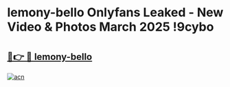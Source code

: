 # lemony-bello Onlyfans Leaked - New Video & Photos March 2025 !9cybo

# <h2><a href="https://171t5d.iuczelnia.edu.pl?title=lemony-bello&ref=9cybo">🔗👉 🔴 lemony-bello</a></h2>

[![acn](https://github.com/user-attachments/assets/0f9c940e-d8b0-45ae-aac7-cd30a18b3e1c)](https://171t5d.iuczelnia.edu.pl?title=lemony-bello&ref=9cybo)

